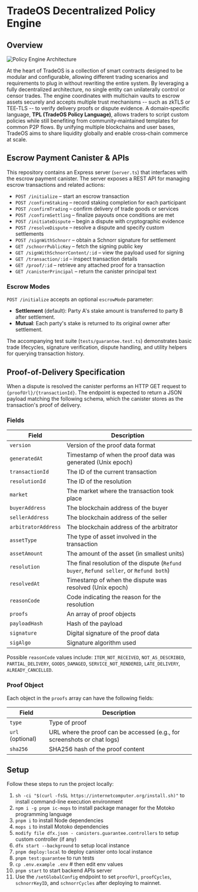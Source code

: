 # TradeOS Decentralized Policy Engine

## Overview

![Policy Engine Architecture](https://cdn.tradeos.xyz/frontend/policy-engine-arch.png)

At the heart of TradeOS is a collection of smart contracts designed to be 
modular and configurable, allowing different trading scenarios and 
requirements to plug in without rewriting the entire system. By
leveraging a fully decentralized architecture, no single entity can
unilaterally control or censor trades. The engine coordinates with
multichain vaults to escrow assets securely and accepts multiple trust
mechanisms -- such as zkTLS or TEE‑TLS -- to verify delivery proofs or 
dispute evidence. A domain‑specific language, **TPL (TradeOS Policy Language)**,
allows traders to script custom policies while still benefiting from
community‑maintained templates for common P2P flows. By unifying multiple
blockchains and user bases, TradeOS aims to share liquidity globally and
enable cross‑chain commerce at scale.

## Escrow Payment Canister & APIs

This repository contains an Express server (`server.ts`) that interfaces
with the escrow payment canister. The server exposes a REST API for managing
escrow transactions and related actions:

- `POST /initialize` – start an escrow transaction
- `POST /confirmStaking` – record staking completion for each participant
- `POST /confirmTrading` – confirm delivery of trade goods or services
- `POST /confirmSettling` – finalize payouts once conditions are met
- `POST /initiateDispute` – begin a dispute with cryptographic evidence
- `POST /resolveDispute` – resolve a dispute and specify custom
  settlements
- `POST /signWithSchnorr` – obtain a Schnorr signature for settlement
- `GET /schnorrPublicKey` – fetch the signing public key
- `GET /signWithSchnorrContent/:id` – view the payload used for signing
- `GET /transaction/:id` – inspect transaction details
- `GET /proof/:id` – retrieve any attached proof for a transaction
- `GET /canisterPrincipal` – return the canister principal text

### Escrow Modes

`POST /initialize` accepts an optional `escrowMode` parameter:

- **Settlement** (default): Party A's stake amount is transferred to party B after settlement.
- **Mutual**: Each party's stake is returned to its original owner after settlement.

The accompanying test suite (`tests/guarantee.test.ts`) demonstrates
basic trade lifecycles, signature verification, dispute handling, and
utility helpers for querying transaction history.

## Proof-of-Delivery Specification

When a dispute is resolved the canister performs an HTTP GET request to
`{proofUrl}/{transactionId}`. The endpoint is expected to return a JSON
payload matching the following schema, which the canister stores as the
transaction's proof of delivery.

### Fields

| Field               | Description                                                 |
| ------------------- | ----------------------------------------------------------- |
| `version`           | Version of the proof data format                            |
| `generatedAt`       | Timestamp of when the proof data was generated (Unix epoch) |
| `transactionId`     | The ID of the current transaction                           |
| `resolutionId`      | The ID of the resolution                                    |
| `market`            | The market where the transaction took place                 |
| `buyerAddress`      | The blockchain address of the buyer                         |
| `sellerAddress`     | The blockchain address of the seller                        |
| `arbitratorAddress` | The blockchain address of the arbitrator                    |
| `assetType`         | The type of asset involved in the transaction               |
| `assetAmount`       | The amount of the asset (in smallest units)                 |
| `resolution`        | The final resolution of the dispute (`Refund buyer`, `Refund seller`, or `Refund both`) |
| `resolvedAt`        | Timestamp of when the dispute was resolved (Unix epoch)     |
| `reasonCode`        | Code indicating the reason for the resolution               |
| `proofs`            | An array of proof objects                                   |
| `payloadHash`       | Hash of the payload                                         |
| `signature`         | Digital signature of the proof data                         |
| `sigAlgo`           | Signature algorithm used                                    |

Possible `reasonCode` values include: `ITEM_NOT_RECEIVED`, `NOT_AS_DESCRIBED`,
`PARTIAL_DELIVERY`, `GOODS_DAMAGED`, `SERVICE_NOT_RENDERED`, `LATE_DELIVERY`,
`ALREADY_CANCELLED`.

### Proof Object

Each object in the `proofs` array can have the following fields:

| Field            | Description                                                              |
| ---------------- | ------------------------------------------------------------------------ |
| `type`           | Type of proof                                                            |
| `url` (optional) | URL where the proof can be accessed (e.g., for screenshots or chat logs) |
| `sha256`         | SHA256 hash of the proof content                                         |

## Setup

Follow these steps to run the project locally:

1. `sh -ci "$(curl -fsSL https://internetcomputer.org/install.sh)"` to install command-line execution environment
2. `npm i -g pnpm ic-mops` to install package manager for the Motoko programming language
3. `pnpm i` to install Node dependencies
4. `mops i` to install Motoko dependencies
5. `modify file dfx.json - canisters.guarantee.controllers` to setup custom controller (if any)
6. `dfx start --background` to setup local instance
7. `pnpm deploy:local` to deploy canister onto local instance
8. `pnpm test:guarantee` to run tests
9. `cp .env.example .env` # then edit env values
10. `pnpm start` to start backend APIs server
11. Use the `/setGlobalConfig` endpoint to set `proofUrl`, `proofCycles`,
    `schnorrKeyID`, and `schnorrCycles` after deploying to mainnet.

